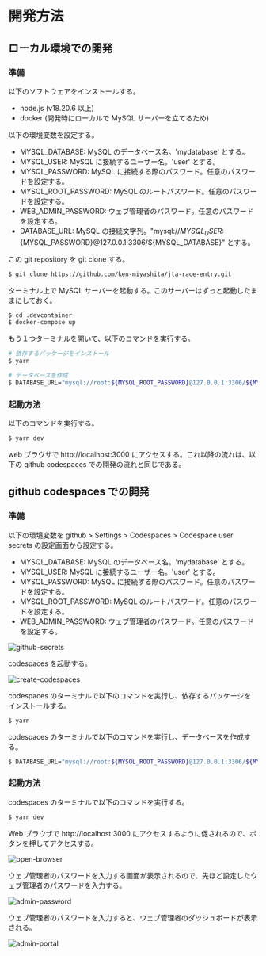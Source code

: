 # 開発方法

## ローカル環境での開発

### 準備

以下のソフトウェアをインストールする。

- node.js (v18.20.6 以上)
- docker (開発時にローカルで MySQL サーバーを立てるため)

以下の環境変数を設定する。

- MYSQL_DATABASE: MySQL のデータベース名。'mydatabase' とする。
- MYSQL_USER: MySQL に接続するユーザー名。'user' とする。
- MYSQL_PASSWORD: MySQL に接続する際のパスワード。任意のパスワードを設定する。
- MYSQL_ROOT_PASSWORD: MySQL のルートパスワード。任意のパスワードを設定する。
- WEB_ADMIN_PASSWORD: ウェブ管理者のパスワード。任意のパスワードを設定する。
- DATABASE_URL: MySQL の接続文字列。"mysql://${MYSQL_USER}:${MYSQL_PASSWORD}@127.0.0.1:3306/${MYSQL_DATABASE}" とする。

この git repository を git clone する。

```bash
$ git clone https://github.com/ken-miyashita/jta-race-entry.git
```

ターミナル上で MySQL サーバーを起動する。このサーバーはずっと起動したままにしておく。

```bash
$ cd .devcontainer
$ docker-compose up
```

もう１つターミナルを開いて、以下のコマンドを実行する。

```bash
# 依存するパッケージをインストール
$ yarn

# データベースを作成
$ DATABASE_URL="mysql://root:${MYSQL_ROOT_PASSWORD}@127.0.0.1:3306/${MYSQL_DATABASE}" npx prisma migrate dev --name init
```

### 起動方法

以下のコマンドを実行する。

```bash
$ yarn dev
```

web ブラウザで http://localhost:3000 にアクセスする。これ以降の流れは、以下の github codespaces での開発の流れと同じである。

## github codespaces での開発

### 準備

以下の環境変数を github > Settings > Codespaces > Codespace user secrets の設定画面から設定する。

- MYSQL_DATABASE: MySQL のデータベース名。'mydatabase' とする。
- MYSQL_USER: MySQL に接続するユーザー名。'user' とする。
- MYSQL_PASSWORD: MySQL に接続する際のパスワード。任意のパスワードを設定する。
- MYSQL_ROOT_PASSWORD: MySQL のルートパスワード。任意のパスワードを設定する。
- WEB_ADMIN_PASSWORD: ウェブ管理者のパスワード。任意のパスワードを設定する。

![github-secrets](https://github.com/user-attachments/assets/8b65285e-75a2-481d-8888-6d158035f392)

codespaces を起動する。

![create-codespaces](https://github.com/user-attachments/assets/db0b74b9-2897-4a0e-a35e-6b2bb1b8906c)

codespaces のターミナルで以下のコマンドを実行し、依存するパッケージをインストールする。

```bash
$ yarn
```

codespaces のターミナルで以下のコマンドを実行し、データベースを作成する。

```bash
$ DATABASE_URL="mysql://root:${MYSQL_ROOT_PASSWORD}@127.0.0.1:3306/${MYSQL_DATABASE}" npx prisma migrate dev --name init
```

### 起動方法

codespaces のターミナルで以下のコマンドを実行する。

```bash
$ yarn dev
```

Web ブラウザで http://localhost:3000 にアクセスするように促されるので、ボタンを押してアクセスする。

![open-browser](https://github.com/user-attachments/assets/e56ae603-7361-4b60-9d6c-ef3a34b95da1)

ウェブ管理者のパスワードを入力する画面が表示されるので、先ほど設定したウェブ管理者のパスワードを入力する。

![admin-password](https://github.com/user-attachments/assets/ea5031be-3a62-45d5-be30-36ba3ffa3a74)

ウェブ管理者のパスワードを入力すると、ウェブ管理者のダッシュボードが表示される。

![admin-portal](https://github.com/user-attachments/assets/a9112af3-43c8-471a-ac56-ced152095c02)
